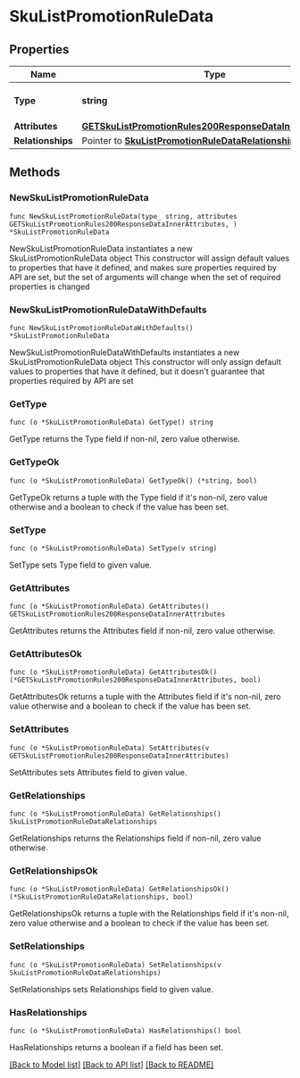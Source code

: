 # SkuListPromotionRuleData

## Properties

Name | Type | Description | Notes
------------ | ------------- | ------------- | -------------
**Type** | **string** | The resource&#39;s type | [default to "sku_list_promotion_rules"]
**Attributes** | [**GETSkuListPromotionRules200ResponseDataInnerAttributes**](GETSkuListPromotionRules200ResponseDataInnerAttributes.md) |  | 
**Relationships** | Pointer to [**SkuListPromotionRuleDataRelationships**](SkuListPromotionRuleDataRelationships.md) |  | [optional] 

## Methods

### NewSkuListPromotionRuleData

`func NewSkuListPromotionRuleData(type_ string, attributes GETSkuListPromotionRules200ResponseDataInnerAttributes, ) *SkuListPromotionRuleData`

NewSkuListPromotionRuleData instantiates a new SkuListPromotionRuleData object
This constructor will assign default values to properties that have it defined,
and makes sure properties required by API are set, but the set of arguments
will change when the set of required properties is changed

### NewSkuListPromotionRuleDataWithDefaults

`func NewSkuListPromotionRuleDataWithDefaults() *SkuListPromotionRuleData`

NewSkuListPromotionRuleDataWithDefaults instantiates a new SkuListPromotionRuleData object
This constructor will only assign default values to properties that have it defined,
but it doesn't guarantee that properties required by API are set

### GetType

`func (o *SkuListPromotionRuleData) GetType() string`

GetType returns the Type field if non-nil, zero value otherwise.

### GetTypeOk

`func (o *SkuListPromotionRuleData) GetTypeOk() (*string, bool)`

GetTypeOk returns a tuple with the Type field if it's non-nil, zero value otherwise
and a boolean to check if the value has been set.

### SetType

`func (o *SkuListPromotionRuleData) SetType(v string)`

SetType sets Type field to given value.


### GetAttributes

`func (o *SkuListPromotionRuleData) GetAttributes() GETSkuListPromotionRules200ResponseDataInnerAttributes`

GetAttributes returns the Attributes field if non-nil, zero value otherwise.

### GetAttributesOk

`func (o *SkuListPromotionRuleData) GetAttributesOk() (*GETSkuListPromotionRules200ResponseDataInnerAttributes, bool)`

GetAttributesOk returns a tuple with the Attributes field if it's non-nil, zero value otherwise
and a boolean to check if the value has been set.

### SetAttributes

`func (o *SkuListPromotionRuleData) SetAttributes(v GETSkuListPromotionRules200ResponseDataInnerAttributes)`

SetAttributes sets Attributes field to given value.


### GetRelationships

`func (o *SkuListPromotionRuleData) GetRelationships() SkuListPromotionRuleDataRelationships`

GetRelationships returns the Relationships field if non-nil, zero value otherwise.

### GetRelationshipsOk

`func (o *SkuListPromotionRuleData) GetRelationshipsOk() (*SkuListPromotionRuleDataRelationships, bool)`

GetRelationshipsOk returns a tuple with the Relationships field if it's non-nil, zero value otherwise
and a boolean to check if the value has been set.

### SetRelationships

`func (o *SkuListPromotionRuleData) SetRelationships(v SkuListPromotionRuleDataRelationships)`

SetRelationships sets Relationships field to given value.

### HasRelationships

`func (o *SkuListPromotionRuleData) HasRelationships() bool`

HasRelationships returns a boolean if a field has been set.


[[Back to Model list]](../README.md#documentation-for-models) [[Back to API list]](../README.md#documentation-for-api-endpoints) [[Back to README]](../README.md)


